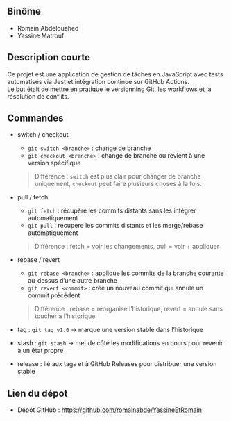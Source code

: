 ## Binôme
- Romain Abdelouahed
- Yassine Matrouf

## Description courte
Ce projet est une application de gestion de tâches en JavaScript avec tests automatisés via Jest et intégration continue sur GitHub Actions.  
Le but était de mettre en pratique le versionning Git, les workflows et la résolution de conflits.

## Commandes

- switch / checkout
  - `git switch <branche>` : change de branche
  - `git checkout <branche>` : change de branche ou revient à une version spécifique
  > Différence : `switch` est plus clair pour changer de branche uniquement, `checkout` peut faire plusieurs choses à la fois.

- pull / fetch  
  - `git fetch` : récupère les commits distants sans les intégrer automatiquement  
  - `git pull` : récupère les commits distants et les merge/rebase automatiquement  
  > Différence : fetch = voir les changements, pull = voir + appliquer

- rebase / revert  
  - `git rebase <branche>` : applique les commits de la branche courante au-dessus d’une autre branche
  - `git revert <commit>` : crée un nouveau commit qui annule un commit précédent  
  > Différence : rebase = réorganise l’historique, revert = annule sans toucher à l’historique

- tag : `git tag v1.0` → marque une version stable dans l’historique  
- stash : `git stash` → met de côté les modifications en cours pour revenir à un état propre  
- release : lié aux tags et à GitHub Releases pour distribuer une version stable

## Lien du dépot

- Dépôt GitHub : https://github.com/romainabde/YassineEtRomain
